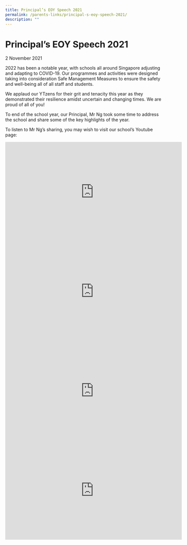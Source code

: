 ```yaml
---
title: Principal’s EOY Speech 2021
permalink: /parents-links/principal-s-eoy-speech-2021/
description: ""
---
```

# **Principal’s EOY Speech 2021**

2 November 2021 

2022 has been a notable year, with schools all around Singapore adjusting and adapting to COVID-19. Our programmes and activities were designed taking into consideration Safe Management Measures to ensure the safety and well-being all of all staff and students.

We applaud our YTzens for their grit and tenacity this year as they demonstrated their resilience amidst uncertain and changing times. We are proud of all of you!

To end of the school year, our Principal, Mr Ng took some time to address the school and share some of the key highlights of the year.

To listen to Mr Ng’s sharing, you may wish to visit our school’s Youtube page:



<iframe width="560" height="315" src="https://www.youtube.com/embed/SZN5Lg_0Wik?start=2" title="YouTube video player" frameborder="0" allow="accelerometer; autoplay; clipboard-write; encrypted-media; gyroscope; picture-in-picture; web-share" allowfullscreen></iframe>
<br>
<iframe width="560" height="315" src="https://www.youtube.com/embed/T_sie2ApyKs?start=1" title="YouTube video player" frameborder="0" allow="accelerometer; autoplay; clipboard-write; encrypted-media; gyroscope; picture-in-picture; web-share" allowfullscreen></iframe>
<br>
<iframe width="560" height="315" src="https://www.youtube.com/embed/foPu4RMT7og?start=2" title="YouTube video player" frameborder="0" allow="accelerometer; autoplay; clipboard-write; encrypted-media; gyroscope; picture-in-picture; web-share" allowfullscreen></iframe>
<br>
<iframe width="560" height="315" src="https://www.youtube.com/embed/oKVIg67QMlk" title="YouTube video player" frameborder="0" allow="accelerometer; autoplay; clipboard-write; encrypted-media; gyroscope; picture-in-picture; web-share" allowfullscreen></iframe>